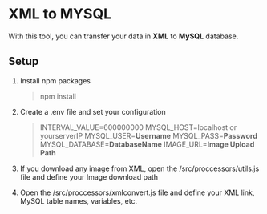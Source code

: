 # XML to MYSQL

With this tool, you can transfer your data in **XML** to **MySQL** database.


## Setup
1.	Install npm packages
	>npm install

2. Create a .env file and set your configuration
    
    >INTERVAL_VALUE=600000000
    >MYSQL_HOST=localhost or yourserverIP
    >MYSQL_USER=**Username**
    >MYSQL_PASS=**Password**
    >MYSQL_DATABASE=**DatabaseName**
    >IMAGE_URL=**Image Upload Path**
  3.  If you download any image from XML, open the /src/proccessors/utils.js file and define your Image download path
  4. Open the /src/proccessors/xmlconvert.js file and define your XML link, MySQL table names, variables, etc.
